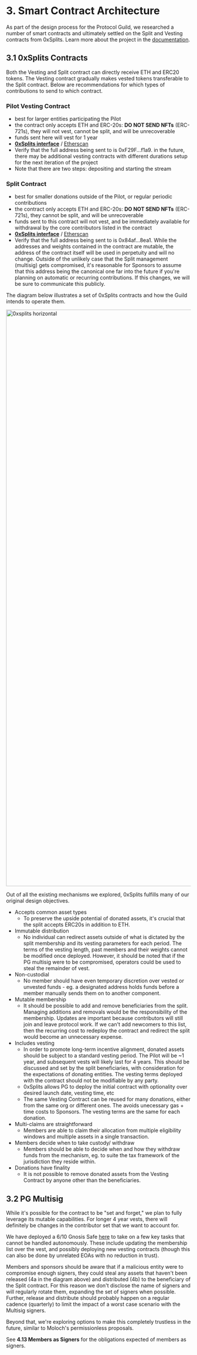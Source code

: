 # 3. Smart Contract Architecture

As part of the design process for the Protocol Guild, we researched a number of smart contracts and ultimately settled on the Split and Vesting contracts from 0xSplits. Learn more about the project in the [documentation](https://docs.0xsplits.xyz/).

## 3.1 0xSplits Contracts

Both the Vesting and Split contract can directly receive ETH and ERC20 tokens. The Vesting contract gradually makes vested tokens transferable to the Split contract. Below are recommendations for which types of contributions to send to which contract. 

### Pilot Vesting Contract
- best for larger entities participating the Pilot
- the contract only accepts ETH and ERC-20s: **DO NOT SEND NFTs** (ERC-721s), they will not vest, cannot be split, and will be unrecoverable
- funds sent here will vest for 1 year
- **[0xSplits interface](https://app.0xsplits.xyz/accounts/0xF29Ff96aaEa6C9A1fBa851f74737f3c069d4f1a9/)** / [Etherscan](https://etherscan.io/address/0xF29Ff96aaEa6C9A1fBa851f74737f3c069d4f1a9)
- Verify that the full address being sent to is 0xF29F…f1a9. in the future, there may be additional vesting contracts with different durations setup for the next iteration of the project
- Note that there are two steps: depositing and starting the stream

### Split Contract
- best for smaller donations outside of the Pilot, or regular periodic contributions
- the contract only accepts ETH and ERC-20s: **DO NOT SEND NFTs** (ERC-721s), they cannot be split, and will be unrecoverable
- funds sent to this contract will not vest, and be immediately available for withdrawal by the core contributors listed in the contract
- **[0xSplits interface](https://app.0xsplits.xyz/accounts/0x84af3D5824F0390b9510440B6ABB5CC02BB68ea1/)** / [Etherscan](https://etherscan.io/address/0x84af3D5824F0390b9510440B6ABB5CC02BB68ea1)
- Verify that the full address being sent to is 0x84af...8ea1. While the addresses and weights contained in the contract are mutable, the address of the contract itself will be used in perpetuity and will no change. Outside of the unlikely case that the Split management (multisig) gets compromised, it's reasonable for Sponsors to assume that this address being the canonical one far into the future if you're planning on automatic or recurring contributions. If this changes, we will be sure to communicate this publicly.

The diagram below illustrates a set of 0xSplits contracts and how the Guild intends to operate them. 

<img width="1572" alt="0xsplits horizontal" src="https://user-images.githubusercontent.com/80278162/165815437-11646882-bac0-41bf-9709-e64880c96d82.png">

Out of all the existing mechanisms we explored, 0xSplits fulfills many of our original design objectives. 

- Accepts common asset types
  - To preserve the upside potential of donated assets, it's crucial that the split accepts ERC20s in addition to ETH.
- Immutable distribution
  - No individual can redirect assets outside of what is dictated by the split membership and its vesting parameters for each period. The terms of the vesting length, past members and their weights cannot be modified once deployed. However, it should be noted that if the PG multisig were to be compromised, operators could be used to steal the remainder of vest.
- Non-custodial
  - No member should have even temporary discretion over vested or unvested funds - eg. a designated address holds funds before a member manually sends them on to another component.
- Mutable membership
  - It should be possible to add and remove beneficiaries from the split. Managing additions and removals would be the responsibility of the membership. Updates are important because contributors will still join and leave protocol work. If we can't add newcomers to this list, then the recurring cost to redeploy the contract and redirect the split would become an unnecessary expense.
- Includes vesting
  - In order to promote long-term incentive alignment, donated assets should be subject to a standard vesting period. The Pilot will be ~1 year, and subsequent vests will likely last for 4 years. This should be discussed and set by the split beneficiaries, with consideration for the expectations of donating entities. The vesting terms deployed with the contract should not be modifiable by any party.
  - 0xSplits allows PG to deploy the initial contract with optionality over desired launch date, vesting time, etc
  - The same Vesting Contract can be reused for many donations, either from the same org or different ones. The avoids unecessary gas + time costs to Sponsors. The vesting terms are the same for each donation.
- Multi-claims are straightforward
  - Members are able to claim their allocation from multiple eligibility windows and multiple assets in a single transaction.
- Members decide when to take custody/ withdraw
  - Members should be able to decide when and how they withdraw funds from the mechanism, eg. to suite the tax framework of the jurisdiction they reside within.
- Donations have finality
  - It is not possible to remove donated assets from the Vesting Contract by anyone other than the beneficiaries.

## 3.2 PG Multisig

While it's possible for the contract to be "set and forget," we plan to fully leverage its mutable capabilities. For longer 4 year vests, there will definitely be changes in the contributor set that we want to account for.

We have deployed a 6/10 Gnosis Safe [here](https://gnosis-safe.io/app/eth:0xF6CBDd6Ea6EC3C4359e33de0Ac823701Cc56C6c4/balances) to take on a few key tasks that cannot be handled autonomously. These include updating the membership list over the vest, and possibly deploying new vesting contracts (though this can also be done by unrelated EOAs with no reduction in trust).

Members and sponsors should be aware that if a malicious entity were to compromise enough signers, they could steal any assets that haven't been released (4a in the diagram above) and distributed (4b) to the beneficiary of the Split contract. For this reason we don't disclose the name of signers and will regularly rotate them, expanding the set of signers when possible. Further, release and distribute should probably happen on a regular cadence (quarterly) to limit the impact of a worst case scenario with the Multisig signers.

Beyond that, we're exploring options to make this completely trustless in the future, similar to Moloch's permissionless proposals.

See **4.13 Members as Signers** for the obligations expected of members as signers.
